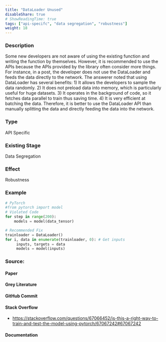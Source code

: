 ```yaml
---
title: "DataLoader Unused"
disableShare: true
# ShowReadingTime: true
tags: ["api-specifc", "data segregation", "robustness"]
weight: 18
---
```


### Description

Some new developers are not aware of using the existing function and writing the function by themselves. However, it is recommended to use the APIs because the APIs provided by the library often consider more things. For instance, in a post, the developer does not use the DataLoader and feeds the data directly to the network. The answerer noted that using DataLoader has several benefits: 1) It allows the developers to sample the data randomly. 2) It does not preload data into memory, which is particularly useful for huge datasets. 3) It operates in the background of code, so it fetches data parallel to train thus saving time. 4) It is very efficient at batching the data. Therefore, it is better to use the DataLoader API than manually splitting the data and directly feeding the data into the network.

### Type

API Specific

### Existing Stage

Data Segregation

### Effect

Robustness

### Example

```python
# PyTorch
#from pytorch import model
# Violated Code
for step in range(200):
    models = model(data_tensor)

# Recommended Fix
trainloader = DataLoader()
for i, data in enumerate(trainloader, 0): # Get inputs
     inputs, targets = data
     models = model(inputs)

```

### Source:

#### Paper 

#### Grey Literature

#### GitHub Commit

#### Stack Overflow
- https://stackoverflow.com/questions/67066452/is-this-a-right-way-to-train-and-test-the-model-using-pytorch/67067242#67067242

#### Documentation

